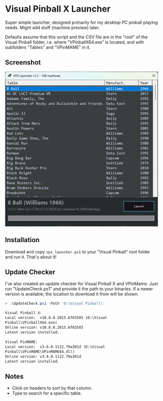 # Visual Pinball X Launcher

 Super simple launcher, designed primarily for my *desktop PC* pinball playing needs.  Might add stuff (machine preview) later.

 Defaults assume that this script and the CSV file are in the "root" of the Visual Pinball folder, i.e. where "VPinballX64.exe" is located, and with subfolders "Tables" and "VPinMAME" in it.

## Screenshot

![Launcher](vpx_launcher_12.png "Visual Pinball X Launcher")

## Installation

Download and copy `vpx_launcher.ps1` to your "Visual Pinball" root folder and run it.  That's about it!

## Update Checker

I've also created an update checker for Visual Pinball X and VPinMame. Just run "UpdateCheck.ps1" and provide it the path to your binaries. If a newer version is available,
the location to download it from will be shown.

```PowerShell
> .\UpdateCheck.ps1 -Path 'D:\Visual Pinball\'
```

```text
Visual Pinball X:
Local version:  v10.8.0.2015.6f63503 (D:\Visual Pinball\VPinballX64.exe)
Online version: v10.8.0.2015.6f63503
Latest version installed.

Visual PinMAME:
Local version:  v3.6.0.1122.79a301d (D:\Visual Pinball\VPinMAME\VPinMAME64.dll)
Online version: v3.6.0.1122.79a301d
Latest version installed.
```

## Notes

* Click on headers to sort by that column.
* Type to search for a specific table.
